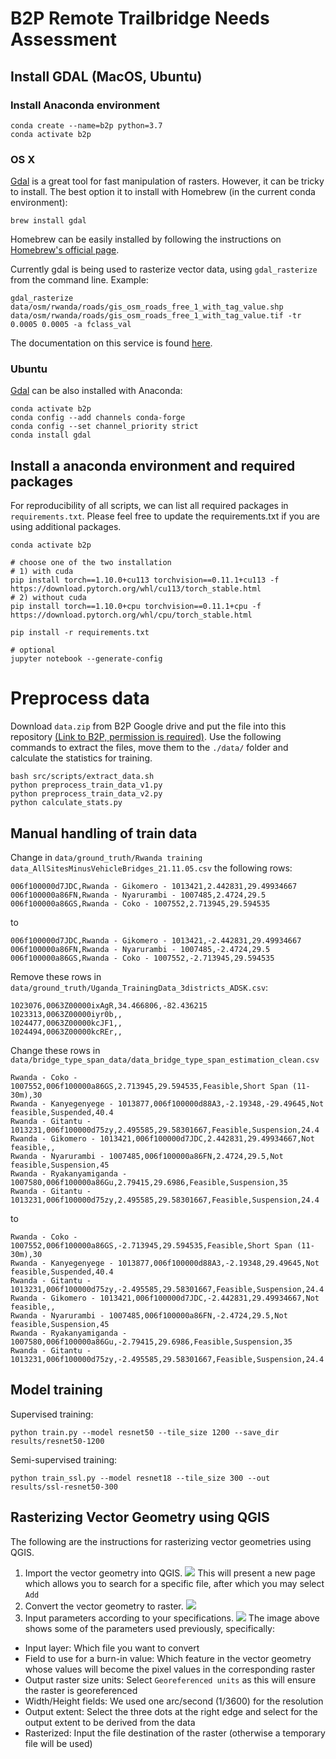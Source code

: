 # B2P Remote Trailbridge Needs Assessment

## Install GDAL (MacOS, Ubuntu)

### Install Anaconda environment

```
conda create --name=b2p python=3.7
conda activate b2p
```

### OS X

[Gdal](https://gdal.org/) is a great tool for fast manipulation of rasters. However, it can be tricky to install. The best option it to install with Homebrew (in the current conda environment):

```
brew install gdal
```

Homebrew can be easily installed by following the instructions on [Homebrew's official page](https://brew.sh/).

Currently gdal is being used to rasterize vector data, using `gdal_rasterize` from the command line. Example:
```
gdal_rasterize data/osm/rwanda/roads/gis_osm_roads_free_1_with_tag_value.shp data/osm/rwanda/roads/gis_osm_roads_free_1_with_tag_value.tif -tr 0.0005 0.0005 -a fclass_val
```
The documentation on this service is found [here](https://gdal.org/programs/gdal_rasterize.html).

### Ubuntu

[Gdal](https://gdal.org/) can be also installed with Anaconda:

```
conda activate b2p
conda config --add channels conda-forge
conda config --set channel_priority strict
conda install gdal
```

## Install a anaconda environment and required packages
For reproducibility of all scripts, we can list all required packages in `requirements.txt`.
Please feel free to update the requirements.txt if you are using additional packages.

```
conda activate b2p

# choose one of the two installation
# 1) with cuda
pip install torch==1.10.0+cu113 torchvision==0.11.1+cu113 -f https://download.pytorch.org/whl/cu113/torch_stable.html
# 2) without cuda
pip install torch==1.10.0+cpu torchvision==0.11.1+cpu -f https://download.pytorch.org/whl/cpu/torch_stable.html

pip install -r requirements.txt

# optional
jupyter notebook --generate-config
```

# Preprocess data

Download `data.zip` from B2P Google drive and put the file into this repository [(Link to B2P, permission is required)](https://drive.google.com/drive/folders/1sbJ8xUDyGOtcmO25q7ZQwPw3uxa3wHkF?usp=sharing).
Use the following commands to extract the files, move them to the `./data/` folder and calculate the statistics for training.

```
bash src/scripts/extract_data.sh
python preprocess_train_data_v1.py
python preprocess_train_data_v2.py
python calculate_stats.py
```

## Manual handling of train data

Change in `data/ground_truth/Rwanda training data_AllSitesMinusVehicleBridges_21.11.05.csv` the following rows:

```
006f100000d7JDC,Rwanda - Gikomero - 1013421,2.442831,29.49934667
006f100000a86FN,Rwanda - Nyarurambi - 1007485,2.4724,29.5
006f100000a86GS,Rwanda - Coko - 1007552,2.713945,29.594535
```

to

```
006f100000d7JDC,Rwanda - Gikomero - 1013421,-2.442831,29.49934667
006f100000a86FN,Rwanda - Nyarurambi - 1007485,-2.4724,29.5
006f100000a86GS,Rwanda - Coko - 1007552,-2.713945,29.594535
```

Remove these rows in `data/ground_truth/Uganda_TrainingData_3districts_ADSK.csv`:

```
1023076,0063Z00000ixAgR,34.466806,-82.436215
1023313,0063Z00000iyr0b,,
1024477,0063Z00000kcJF1,,
1024494,0063Z00000kcREr,,
```

Change these rows in `data/bridge_type_span_data/data_bridge_type_span_estimation_clean.csv`
```
Rwanda - Coko - 1007552,006f100000a86GS,2.713945,29.594535,Feasible,Short Span (11-30m),30
Rwanda - Kanyegenyege - 1013877,006f100000d88A3,-2.19348,-29.49645,Not feasible,Suspended,40.4
Rwanda - Gitantu - 1013231,006f100000d75zy,2.495585,29.58301667,Feasible,Suspension,24.4
Rwanda - Gikomero - 1013421,006f100000d7JDC,2.442831,29.49934667,Not feasible,,
Rwanda - Nyarurambi - 1007485,006f100000a86FN,2.4724,29.5,Not feasible,Suspension,45
Rwanda - Ryakanyamiganda - 1007580,006f100000a86Gu,2.79415,29.6986,Feasible,Suspension,35
Rwanda - Gitantu - 1013231,006f100000d75zy,2.495585,29.58301667,Feasible,Suspension,24.4
```

to
```
Rwanda - Coko - 1007552,006f100000a86GS,-2.713945,29.594535,Feasible,Short Span (11-30m),30
Rwanda - Kanyegenyege - 1013877,006f100000d88A3,-2.19348,29.49645,Not feasible,Suspended,40.4
Rwanda - Gitantu - 1013231,006f100000d75zy,-2.495585,29.58301667,Feasible,Suspension,24.4
Rwanda - Gikomero - 1013421,006f100000d7JDC,-2.442831,29.49934667,Not feasible,,
Rwanda - Nyarurambi - 1007485,006f100000a86FN,-2.4724,29.5,Not feasible,Suspension,45
Rwanda - Ryakanyamiganda - 1007580,006f100000a86Gu,-2.79415,29.6986,Feasible,Suspension,35
Rwanda - Gitantu - 1013231,006f100000d75zy,-2.495585,29.58301667,Feasible,Suspension,24.4
```

## Model training

Supervised training:

```
python train.py --model resnet50 --tile_size 1200 --save_dir results/resnet50-1200
```

Semi-supervised training:

```
python train_ssl.py --model resnet18 --tile_size 300 --out results/ssl-resnet50-300
```

## Rasterizing Vector Geometry using QGIS

The following are the instructions for rasterizing vector geometries using QGIS. 

1. Import the vector geometry into QGIS.
![](docs_imgs/AddVectorLayer.png)
This will present a new page which allows you to search for a specific file, after which you may select `Add`
2. Convert the vector geometry to raster.
![](docs_imgs/Rasterization.png)
3. Input parameters according to your specifications.
![](docs_imgs/RasterizationParameters.png)
The image above shows some of the parameters used previously, specifically:
- Input layer: Which file you want to convert
- Field to use for a burn-in value: Which feature in the vector geometry whose values will become the pixel values in the corresponding raster
- Output raster size units: Select `Georeferenced units` as this will ensure the raster is georeferenced
- Width/Height fields: We used one arc/second (1/3600) for the resolution
- Output extent: Select the three dots at the right edge and select for the output extent to be derived from the data
- Rasterized: Input the file destination of the raster (otherwise a temporary file will be used)